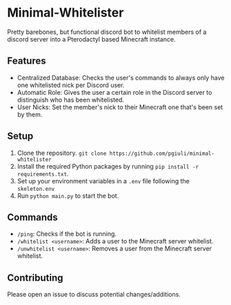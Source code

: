 # Minimal-Whitelister

Pretty barebones, but functional discord bot to whitelist members of a discord server into a Pterodactyl based Minecraft instance.

## Features

- Centralized Database: Checks the user's commands to always only have one whitelisted nick per Discord user.
- Automatic Role: Gives the user a certain role in the Discord server to distinguish who has been whitelisted.
- User Nicks: Set the member's nick to their Minecraft one that's been set by them.

## Setup

1. Clone the repository. `git clone https://github.com/pgiuli/minimal-whitelister`
2. Install the required Python packages by running `pip install -r requirements.txt`.
3. Set up your environment variables in a `.env` file following the `skeleton.env`
4. Run `python main.py` to start the bot.

## Commands

- `/ping`: Checks if the bot is running.
- `/whitelist <username>`: Adds a user to the Minecraft server whitelist.
- `/unwhitelist <username>`: Removes a user from the Minecraft server whitelist.

## Contributing

Please open an issue to discuss potential changes/additions.
